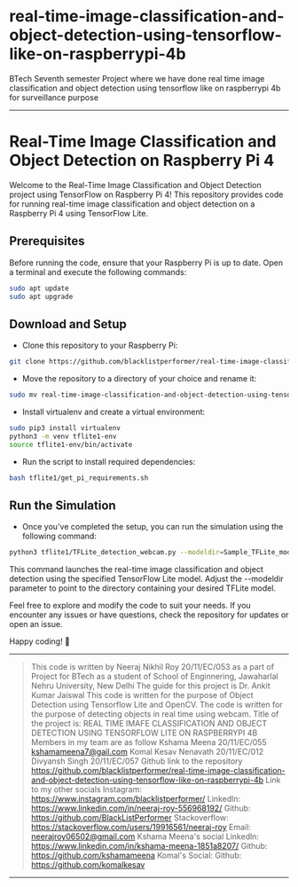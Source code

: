 # real-time-image-classification-and-object-detection-using-tensorflow-like-on-raspberrypi-4b
BTech Seventh semester Project where we have done real time image classification and object detection using tensorflow like on raspberrypi 4b for surveillance purpose

---
# Real-Time Image Classification and Object Detection on Raspberry Pi 4

Welcome to the Real-Time Image Classification and Object Detection project using TensorFlow on Raspberry Pi 4! This repository provides code for running real-time image classification and object detection on a Raspberry Pi 4 using TensorFlow Lite.

## Prerequisites

Before running the code, ensure that your Raspberry Pi is up to date. Open a terminal and execute the following commands:

```bash
sudo apt update
sudo apt upgrade
```

## Download and Setup

 - Clone this repository to your Raspberry Pi:
```bash
git clone https://github.com/blacklistperformer/real-time-image-classification-and-object-detection-using-tensorflow-like-on-raspberrypi-4b.git
```
 - Move the repository to a directory of your choice and rename it:
 ```bash
sudo mv real-time-image-classification-and-object-detection-using-tensorflow-like-on-raspberrypi-4b tflite1

```

 - Install virtualenv and create a virtual environment:
 ```bash
sudo pip3 install virtualenv
python3 -m venv tflite1-env
source tflite1-env/bin/activate
```

 - Run the script to install required dependencies:
 ```bash
bash tflite1/get_pi_requirements.sh
```

## Run the Simulation

 - Once you've completed the setup, you can run the simulation using the following command:
```bash
python3 tflite1/TFLite_detection_webcam.py --modeldir=Sample_TFLite_model
```

This command launches the real-time image classification and object detection using the specified TensorFlow Lite model. Adjust the --modeldir parameter to point to the directory containing your desired TFLite model.

Feel free to explore and modify the code to suit your needs. If you encounter any issues or have questions, check the repository for updates or open an issue.

Happy coding! 🚀

------------------------------------------------------
>This code is written by Neeraj Nikhil Roy 20/11/EC/053 as a part of Project for BTech as a student of
School of Enginnering, Jawaharlal Nehru University, New Delhi
The guide for this project is Dr. Ankit Kumar Jaiswal
This code is written for the purpose of Object Detection using Tensorflow Lite and OpenCV.
The code is written for the purpose of detecting objects in real time using webcam.
Title of the project is: REAL TIME IMAFE CLASSIFICATION AND OBJECT DETECTION USING TENSORFLOW LITE ON RASPBERRYPI 4B
Members in my team are as follow
Kshama Meena 20/11/EC/055 kshamameena7@gail.com
Komal Kesav Nenavath 20/11/EC/012
Divyansh Singh 20/11/EC/057
Github link to the repository https://github.com/blacklistperformer/real-time-image-classification-and-object-detection-using-tensorflow-like-on-raspberrypi-4b
Link to my other socials
Instagram: https://www.instagram.com/blacklistperformer/
Linkedln: https://www.linkedin.com/in/neeraj-roy-556968192/
Github: https://github.com/BlackListPerformer
Stackoverflow: https://stackoverflow.com/users/19916561/neeraj-roy
Email: neerajroy06502@gmail.com
>Kshama Meena's social
Linkedln: https://www.linkedin.com/in/kshama-meena-1851a8207/
Github: https://github.com/kshamameena
>Komal's Social: Github: https://github.com/komalkesav

------------------------------------------------------
